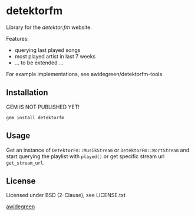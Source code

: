 # detektorfm

Library for the *detektor.fm* website.

Features:
* querying last played songs 
* most played artist in last 7 weeks
* ... to be extended ... 

For example implementations, see awidegreen/detektorfm-tools


## Installation 

GEM IS NOT PUBLISHED YET!

```
gem install detektorfm
```

## Usage

Get an instance of  `DetektorFm::MusikStream` or `DetektorFm::WortStream` and 
start querying the playlist with `played()` or get specific stream url
`get_stream_url`.


## License                                                            
Licensed under BSD (2-Clause), see LICENSE.txt



[awidegreen](http://github.com/awidegreen)
